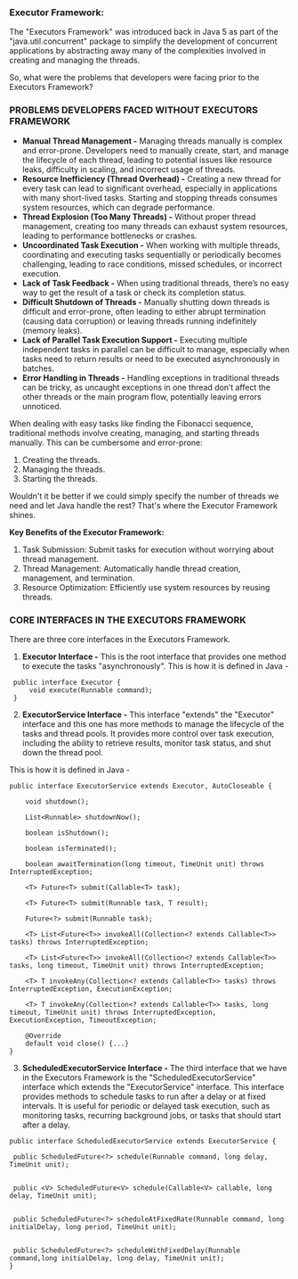 ### Executor Framework:
The "Executors Framework" was introduced back in Java 5 as part of the "java.util.concurrent" package to simplify the development of concurrent applications by abstracting away many of the complexities involved in creating and managing the threads.

So, what were the problems that developers were facing prior to the Executors Framework?

### PROBLEMS DEVELOPERS FACED WITHOUT EXECUTORS FRAMEWORK
- **Manual Thread Management -** Managing threads manually is complex and error-prone. Developers need to manually create, start, and manage the lifecycle of each thread, leading to potential issues like resource leaks, difficulty in scaling, and incorrect usage of threads.
- **Resource Inefficiency (Thread Overhead) -** Creating a new thread for every task can lead to significant overhead, especially in applications with many short-lived tasks. Starting and stopping threads consumes system resources, which can degrade performance.
- **Thread Explosion (Too Many Threads) -** Without proper thread management, creating too many threads can exhaust system resources, leading to performance bottlenecks or crashes.
- **Uncoordinated Task Execution -** When working with multiple threads, coordinating and executing tasks sequentially or periodically becomes challenging, leading to race conditions, missed schedules, or incorrect execution.
- **Lack of Task Feedback -** When using traditional threads, there’s no easy way to get the result of a task or check its completion status.
- **Difficult Shutdown of Threads -** Manually shutting down threads is difficult and error-prone, often leading to either abrupt termination (causing data corruption) or leaving threads running indefinitely (memory leaks).
- **Lack of Parallel Task Execution Support -** Executing multiple independent tasks in parallel can be difficult to manage, especially when tasks need to return results or need to be executed asynchronously in batches.
- **Error Handling in Threads -** Handling exceptions in traditional threads can be tricky, as uncaught exceptions in one thread don’t affect the other threads or the main program flow, potentially leaving errors unnoticed.


When dealing with easy tasks like finding the Fibonacci sequence, traditional methods involve creating, managing, and starting threads manually. This can be cumbersome and error-prone:

1. Creating the threads.
2. Managing the threads.
3. Starting the threads.

Wouldn't it be better if we could simply specify the number of threads we need and let Java handle the rest? That's where the Executor Framework shines.

**Key Benefits of the Executor Framework:**
1. Task Submission: Submit tasks for execution without worrying about thread management.
2. Thread Management: Automatically handle thread creation, management, and termination.
3. Resource Optimization: Efficiently use system resources by reusing threads.

### CORE INTERFACES IN THE EXECUTORS FRAMEWORK


There are three core interfaces in the Executors Framework.

1. **Executor Interface -** This is the root interface that provides one method to execute the tasks "asynchronously". This is how it is defined in Java -
```
 public interface Executor {
     void execute(Runnable command);
 }
```

2. **ExecutorService Interface -** This interface "extends" the "Executor" interface and this one has more methods to manage the lifecycle of the tasks and thread pools. It provides more control over task execution, including the ability to retrieve results, monitor task status, and shut down the thread pool.

This is how it is defined in Java -
```
public interface ExecutorService extends Executor, AutoCloseable {

    void shutdown();

    List<Runnable> shutdownNow();

    boolean isShutdown();

    boolean isTerminated();

    boolean awaitTermination(long timeout, TimeUnit unit) throws InterruptedException;

    <T> Future<T> submit(Callable<T> task);

    <T> Future<T> submit(Runnable task, T result);

    Future<?> submit(Runnable task);

    <T> List<Future<T>> invokeAll(Collection<? extends Callable<T>> tasks) throws InterruptedException;

    <T> List<Future<T>> invokeAll(Collection<? extends Callable<T>> tasks, long timeout, TimeUnit unit) throws InterruptedException;

    <T> T invokeAny(Collection<? extends Callable<T>> tasks) throws InterruptedException, ExecutionException;

    <T> T invokeAny(Collection<? extends Callable<T>> tasks, long timeout, TimeUnit unit) throws InterruptedException, ExecutionException, TimeoutException;
    
    @Override
    default void close() {...}
}
```

3. **ScheduledExecutorService Interface -** The third interface that we have in the Executors Framework is the "ScheduledExecutorService" interface which extends the "ExecutorService" interface. This interface provides methods to schedule tasks to run after a delay or at fixed intervals. It is useful for periodic or delayed task execution, such as monitoring tasks, recurring background jobs, or tasks that should start after a delay.
```
public interface ScheduledExecutorService extends ExecutorService {

 public ScheduledFuture<?> schedule(Runnable command, long delay, TimeUnit unit);

 
 public <V> ScheduledFuture<V> schedule(Callable<V> callable, long delay, TimeUnit unit);

 
 public ScheduledFuture<?> scheduleAtFixedRate(Runnable command, long initialDelay, long period, TimeUnit unit);

 
 public ScheduledFuture<?> scheduleWithFixedDelay(Runnable command,long initialDelay, long delay, TimeUnit unit);
}
```

